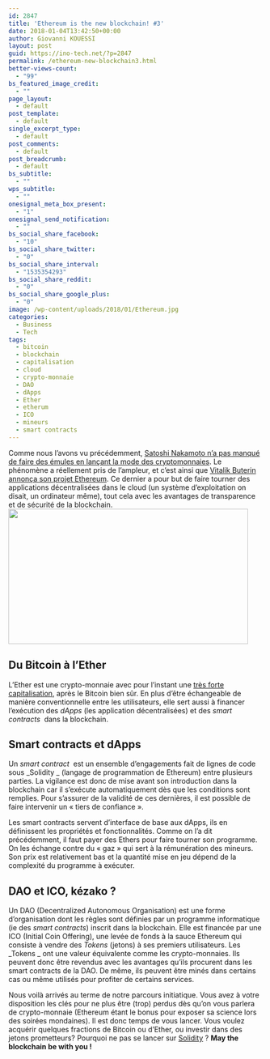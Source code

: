 ```yaml
---
id: 2847
title: 'Ethereum is the new blockchain! #3'
date: 2018-01-04T13:42:50+00:00
author: Giovanni KOUESSI
layout: post
guid: https://ino-tech.net/?p=2847
permalink: /ethereum-new-blockchain3.html
better-views-count:
  - "99"
bs_featured_image_credit:
  - ""
page_layout:
  - default
post_template:
  - default
single_excerpt_type:
  - default
post_comments:
  - default
post_breadcrumb:
  - default
bs_subtitle:
  - ""
wps_subtitle:
  - ""
onesignal_meta_box_present:
  - "1"
onesignal_send_notification:
  - ""
bs_social_share_facebook:
  - "10"
bs_social_share_twitter:
  - "0"
bs_social_share_interval:
  - "1535354293"
bs_social_share_reddit:
  - "0"
bs_social_share_google_plus:
  - "0"
image: /wp-content/uploads/2018/01/Ethereum.jpg
categories:
  - Business
  - Tech
tags:
  - bitcoin
  - blockchain
  - capitalisation
  - cloud
  - crypto-monnaie
  - DAO
  - dApps
  - Ether
  - etherum
  - ICO
  - mineurs
  - smart contracts
---
```

Comme nous l’avons vu précédemment, [Satoshi Nakamoto n’a pas manqué de faire des émules en lançant la mode des cryptomonnaies](https://ino-tech.net/crypto-monnaie-coup-de-pied-fourmiliere-1.html). Le phénomène a réellement pris de l&rsquo;ampleur, et c’est ainsi que [Vitalik Buterin annonça son projet Ethereum](https://ino-tech.net/que-la-blockchain-soit.html). Ce dernier a pour but de faire tourner des applications décentralisées dans le cloud (un système d’exploitation on disait, un ordinateur même), tout cela avec les avantages de transparence et de sécurité de la blockchain.[<img class=" wp-image-2973 aligncenter" src="https://ino-tech.net/wp-content/uploads/2018/01/IP3mLpo-300x169.jpg" alt="" width="474" height="267" srcset="https://inotech008.000webhostapp.com/wp-content/uploads/2018/01/IP3mLpo-300x169.jpg 300w, https://inotech008.000webhostapp.com/wp-content/uploads/2018/01/IP3mLpo-768x432.jpg 768w, https://inotech008.000webhostapp.com/wp-content/uploads/2018/01/IP3mLpo-1024x576.jpg 1024w, https://inotech008.000webhostapp.com/wp-content/uploads/2018/01/IP3mLpo.jpg 1200w" sizes="(max-width: 474px) 85vw, 474px" />](https://ino-tech.net/wp-content/uploads/2018/01/IP3mLpo.jpg)

## Du Bitcoin à l’Ether

L&rsquo;Ether est une crypto-monnaie avec pour l&rsquo;instant une [très forte capitalisation](https://coinmarketcap.com), après le Bitcoin bien sûr. En plus d’être échangeable de manière conventionnelle entre les utilisateurs, elle sert aussi à financer l’exécution des _dApps_ (les application décentralisées) et des _smart contracts_  dans la blockchain.

## Smart contracts et dApps

Un _smart contract_  est un ensemble d’engagements fait de lignes de code sous _Solidity _ (langage de programmation de Ethereum) entre plusieurs parties. La vigilance est donc de mise avant son introduction dans la blockchain car il s’exécute automatiquement dès que les conditions sont remplies. Pour s&rsquo;assurer de la validité de ces dernières, il est possible de faire intervenir un « tiers de confiance ».

Les smart contracts servent d’interface de base aux dApps, ils en définissent les propriétés et fonctionnalités. Comme on l’a dit précédemment, il faut payer des Ethers pour faire tourner son programme. On les échange contre du « gaz » qui sert à la rémunération des mineurs. Son prix est relativement bas et la quantité mise en jeu dépend de la complexité du programme à exécuter.

## DAO et ICO, kézako ?

Un DAO (Decentralized Autonomous Organisation) est une forme d’organisation dont les règles sont définies par un programme informatique (ie des _smart contracts_) inscrit dans la blockchain. Elle est financée par une ICO (Initial Coin Offering), une levée de fonds à la sauce Ethereum qui consiste à vendre des _Tokens_ (jetons) à ses premiers utilisateurs. Les _Tokens _ ont une valeur équivalente comme les crypto-monnaies. Ils peuvent donc être revendus avec les avantages qu&rsquo;ils procurent dans les smart contracts de la DAO. De même, ils peuvent être minés dans certains cas ou même utilisés pour profiter de certains services.

Nous voilà arrivés au terme de notre parcours initiatique. Vous avez à votre disposition les clés pour ne plus être (trop) perdus dès qu&rsquo;on vous parlera de crypto-monnaie (Ethereum étant le bonus pour exposer sa science lors des soirées mondaines). Il est donc temps de vous lancer. Vous voulez acquérir quelques fractions de Bitcoin ou d&rsquo;Ether, ou investir dans des jetons prometteurs? Pourquoi ne pas se lancer sur [Solidity](https://solidity.readthedocs.io/en/develop/) ? **May the blockchain be with you !**

&nbsp;